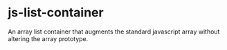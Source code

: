 js-list-container
=================

An array list container that augments the standard javascript array without altering the array prototype.
